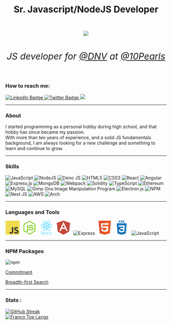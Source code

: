 <!--
**FrancoAguilera/FrancoAguilera** is a ✨ _special_ ✨ repository because its `README.md` (this file) appears on your GitHub profile.
-->

<h1 align="center">Sr. Javascript/NodeJS Developer<h1>

<div id="header" align="center">
  <img src="https://media4.giphy.com/media/qgQUggAC3Pfv687qPC/giphy.gif" width="150"/>

  <h6>JS developer for <a href="https://www.dnv.com/">@DNV</a> at <a href="https://10pearls.com/">@10Pearls</a></h6>
</div>


### How to reach me:

  <div id="badges">
    <a href="https://www.linkedin.com/in/franco-aguilera-2583685a/">
    <img src="https://img.shields.io/badge/LinkedIn-blue?style=for-the-badge&logo=linkedin&logoColor=white" alt="LinkedIn Badge"/>
    </a>
    <a href="https://twitter.com/Ahsen_Juan">
    <img src="https://img.shields.io/badge/Twitter-blue?style=for-the-badge&logo=twitter&logoColor=white" alt="Twitter Badge"/>
    </a>
    <a href="https://stackoverflow.com/users/2743774/flaalf"><img src="https://img.shields.io/badge/-Stackoverflow-FE7A16?style=for-the-badge&logo=stack-overflow&logoColor=white"/></a>

  </div>

<hr/>


### About

<p>I started programming as a personal hobby during high school, and that hobby has since became my passion. <br />
With more than ten years of experience, and a solid JS fundamentals background, I am always looking for a new challenge and something to learn and continue to grow.</p>

<hr/>

### Skills

![JavaScript](https://img.shields.io/badge/javascript-%23323330.svg?style=for-the-badge&logo=javascript&logoColor=%23F7DF1E)
![NodeJS](https://img.shields.io/badge/node.js-6DA55F?style=for-the-badge&logo=node.js&logoColor=white)
![Deno JS](https://img.shields.io/badge/deno%20js-000000?style=for-the-badge&logo=deno&logoColor=white)
![HTML5](https://img.shields.io/badge/html5-%23E34F26.svg?style=for-the-badge&logo=html5&logoColor=white)
![CSS3](https://img.shields.io/badge/css3-%231572B6.svg?style=for-the-badge&logo=css3&logoColor=white)
![React](https://img.shields.io/badge/react-%2320232a.svg?style=for-the-badge&logo=react&logoColor=%2361DAFB)
![Angular](https://img.shields.io/badge/angular-%23DD0031.svg?style=for-the-badge&logo=angular&logoColor=white)
![Express.js](https://img.shields.io/badge/express.js-%23404d59.svg?style=for-the-badge&logo=express&logoColor=%2361DAFB)
![MongoDB](https://img.shields.io/badge/MongoDB-%234ea94b.svg?style=for-the-badge&logo=mongodb&logoColor=white)
![Webpack](https://img.shields.io/badge/webpack-%238DD6F9.svg?style=for-the-badge&logo=webpack&logoColor=black)
![Solidity](https://img.shields.io/badge/Solidity-%23363636.svg?style=for-the-badge&logo=solidity&logoColor=white)
![TypeScript](https://img.shields.io/badge/typescript-%23007ACC.svg?style=for-the-badge&logo=typescript&logoColor=white)
![Ethereum](https://img.shields.io/badge/Ethereum-3C3C3D?style=for-the-badge&logo=Ethereum&logoColor=white)
![MySQL](https://img.shields.io/badge/mysql-%2300f.svg?style=for-the-badge&logo=mysql&logoColor=white)
![Gimp Gnu Image Manipulation Program](https://img.shields.io/badge/Gimp-657D8B?style=for-the-badge&logo=gimp&logoColor=FFFFFF)
![Electron.js](https://img.shields.io/badge/Electron-191970?style=for-the-badge&logo=Electron&logoColor=white)
![NPM](https://img.shields.io/badge/NPM-%23000000.svg?style=for-the-badge&logo=npm&logoColor=white)
![Next JS](https://img.shields.io/badge/Next-black?style=for-the-badge&logo=next.js&logoColor=white)
![AWS](https://img.shields.io/badge/AWS-%23FF9900.svg?style=for-the-badge&logo=amazon-aws&logoColor=white)
![Arch](https://img.shields.io/badge/Arch%20Linux-1793D1?logo=arch-linux&logoColor=fff&style=for-the-badge)

<hr/>

### Languages and Tools

<div>
  <img src="https://github.com/devicons/devicon/blob/master/icons/javascript/javascript-original.svg" title="JavaScript" alt="JavaScript" width="45" height="45"/>&nbsp;
  <img src="https://github.com/devicons/devicon/blob/master/icons/nodejs/nodejs-original.svg" title="NodeJS" alt="nodejs" width="45" height="45"/>&nbsp;  
  <img src="https://github.com/devicons/devicon/blob/master/icons/react/react-original-wordmark.svg" title="React" alt="React" width="45" height="45"/>&nbsp;
  <img src="https://github.com/devicons/devicon/blob/master/icons/angularjs/angularjs-plain.svg" title="Angular" alt="Angular" width="45" height="45"/>&nbsp;
  <img src="https://www.vectorlogo.zone/logos/expressjs/expressjs-ar21.png" title="Express" alt="Express" width="45" height="45"/>&nbsp;
  <img src="https://github.com/devicons/devicon/blob/master/icons/html5/html5-original.svg" title="HTML5" alt="HTML" width="45" height="45"/>&nbsp;
  <img src="https://github.com/devicons/devicon/blob/master/icons/css3/css3-plain-wordmark.svg"  title="CSS3" alt="CSS" width="45" height="45"/>&nbsp;
  <img src="https://www.pngkey.com/png/detail/264-2645294_download-svg-download-png-ethereum-png.png" title="JavaScript" alt="JavaScript" width="45" height="45"/>&nbsp;
</div>

<hr />

### NPM Packages 
![npm](https://img.shields.io/badge/npm-CB3837?style=for-the-badge&logo=npm&logoColor=white)

[Commitment](https://www.npmjs.com/package/commitment)

[Breadth-first Search](https://www.npmjs.com/package/breadth-first-search)



<hr/>

### Stats :

[![GitHub Streak](https://streak-stats.demolab.com/?user=FrancoAguilera&theme=dark&background=000000)](https://git.io/streak-stats)<br />
[![Franco Top Langs](https://github-readme-stats.vercel.app/api?username=FrancoAguilera&show_icons=true&theme=dark)](https://github.com/anuraghazra/github-readme-stats)<br />
  

